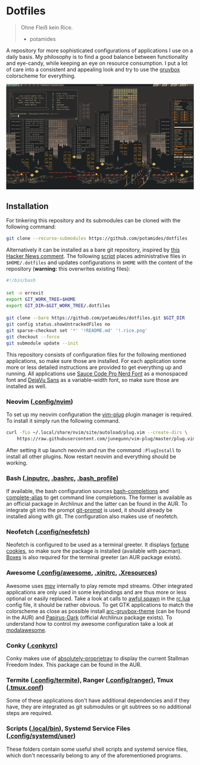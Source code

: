 # Dotfiles

> Ohne Fleiß kein Rice.
> - potamides

A repository for more sophisticated configurations of applications I use on a
daily basis. My philosophy is to find a good balance between functionality and
eye-candy, while keeping an eye on resource consumption. I put a lot of care
into a consistent and appealing look and try to use the
[gruvbox](https://github.com/morhetz/gruvbox) colorscheme for everything.

![](.rice.png)

## Installation

For tinkering this repository and its submodules can be cloned with the
following command:
```sh
git clone --recurse-submodules https://github.com/potamides/dotfiles
```

Alternatively it can be installed as a bare git repository, inspired by [this
Hacker News comment](https://news.ycombinator.com/item?id=11070797). The
following
[script](https://gist.github.com/potamides/385866f8380ec65f40de734c53147040)
places administrative files in `$HOME/.dotfiles` and updates configurations in
`$HOME` with the content of the repository (**warning:** this overwrites
existing files):
```sh
#!/bin/bash

set -o errexit
export GIT_WORK_TREE=$HOME
export GIT_DIR=$GIT_WORK_TREE/.dotfiles

git clone --bare https://github.com/potamides/dotfiles.git $GIT_DIR
git config status.showUntrackedFiles no
git sparse-checkout set '*' '!README.md' '!.rice.png'
git checkout --force
git submodule update --init
```

This repository consists of configuration files for the following mentioned
applications, so make sure those are installed. For each application some more
or less detailed instructions are provided to get everything up and running.
All applications use [Sauce Code Pro Nerd
Font](https://github.com/ryanoasis/nerd-fonts/tree/master/patched-fonts/SourceCodePro)
as a monospaced font and [DejaVu Sans](https://dejavu-fonts.github.io/) as a
variable-width font, so make sure those are installed as well.

### Neovim ([.config/nvim](.config/nvim/))
To set up my neovim configuration the
[vim-plug](https://github.com/junegunn/vim-plug) plugin manager is required. To
install it simply run the following command.

```sh
curl -fLo ~/.local/share/nvim/site/autoload/plug.vim --create-dirs \
    https://raw.githubusercontent.com/junegunn/vim-plug/master/plug.vim
```

After setting it up launch neovim and run the command `:PlugInstall` to install
all other plugins. Now restart neovim and everything should be working.

### Bash ([.inputrc](.inputrc), [.bashrc](.bashrc), [.bash\_profile](.bash_profile))
If available, the bash configuration sources
[bash-completions](https://github.com/scop/bash-completion) and
[complete-alias](https://github.com/cykerway/complete-alias) to get command
line completions. The former is available as an official package in Archlinux
and the latter can be found in the AUR. To integrate git into the prompt
[git-prompt](https://github.com/git/git/blob/master/contrib/completion/git-prompt.sh)
is used, it should already be installed along with git.
The configuration also makes use of neofetch.

### Neofetch ([.config/neofetch](.config/neofetch))
Neofetch is configured to be used as a terminal greeter. It displays [fortune
cookies](https://www.shlomifish.org/open-source/projects/fortune-mod/), so make
sure the package is installed (available with pacman).
[Boxes](https://boxes.thomasjensen.com/) is also required for the terminal
greeter (an AUR package exists).

### Awesome ([.config/awesome](.config/awesome), [.xinitrc](.xinitrc), [.Xresources](.Xresources))
Awesome uses [mpv](https://mpv.io/) internally to play remote mpd streams.
Other integrated applications are only used in some keybindings and are thus
more or less optional or easily replaced. Take a look at calls to
[awful.spawn](https://awesomewm.org/doc/api/libraries/awful.spawn.html) in the
[rc.lua](.config/awesome/rc.lua) config file, it should be rather obvious. To
get GTK applications to match the colorscheme as close as possible install
[arc-gruvbox-theme](https://github.com/cyrinux/arc-gruvbox-theme) (can be found
in the AUR) and
[Papirus-Dark](https://github.com/PapirusDevelopmentTeam/papirus-icon-theme)
(official Archlinux package exists). To understand how to control my awesome
configuration take a look at
[modalawesome](https://github.com/potamides/modalawesome).

### Conky ([.conkyrc](.conkyrc))
Conky makes use of
[absolutely-proprietray](https://github.com/vmavromatis/absolutely-proprietary)
to display the current Stallman Freedom Index. This package can be found in the
AUR.

### Termite ([.config/termite](.config/termite)), Ranger ([.config/ranger](.config/ranger)), Tmux ([.tmux.conf](.tmux.conf))
Some of these applications don't have additional dependencies and if they have,
they are integrated as git submodules or git subtrees so no additional steps
are required.

### Scripts ([.local/bin](.local/bin)), Systemd Service Files ([.config/systemd/user](.config/systemd/user))
These folders contain some useful shell scripts and systemd service files,
which don't necessarily belong to any of the aforementioned programs.
